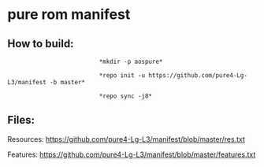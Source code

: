 **pure rom manifest**
================================================


How to build:
----------------------------
                              
                              
                              
                              *mkdir -p aospure*

                              *repo init -u https://github.com/pure4-Lg-L3/manifest -b master*

                              *repo sync -j8*



Files:
-----------------------

Resources: https://github.com/pure4-Lg-L3/manifest/blob/master/res.txt

Features: https://github.com/pure4-Lg-L3/manifest/blob/master/features.txt
